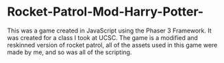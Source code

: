 # Rocket-Patrol-Mod-Harry-Potter-


This was a game created in JavaScript using the Phaser 3 Framework. It was created for a class I took at UCSC. 
The game is a modified and reskinned version of rocket patrol, all of the assets used in this game were made by me, and so was all of the scripting. 
